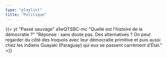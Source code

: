 ```yaml
---
type: "playlist"
title: "Politique"
---
```



{{< yt "Passé sauvage" a1wQTSBC-mc "Quelle est l'histoire de la démocratie ?" "Réponse : sans doute pas. Des alternatives ? On peut regarder du côté des Iroquois avec leur démocratie primitive et puis aussi chez les indiens Guayaki (Paraguay) qui eux se passent carrément d’État." >}}
